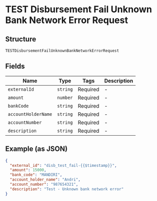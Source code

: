 
# TEST Disbursement Fail Unknown Bank Network Error Request

## Structure

`TESTDisbursementFailUnknownBankNetworkErrorRequest`

## Fields

| Name | Type | Tags | Description |
|  --- | --- | --- | --- |
| `externalId` | `string` | Required | - |
| `amount` | `number` | Required | - |
| `bankCode` | `string` | Required | - |
| `accountHolderName` | `string` | Required | - |
| `accountNumber` | `string` | Required | - |
| `description` | `string` | Required | - |

## Example (as JSON)

```json
{
  "external_id": "disb_test_fail-{{$timestamp}}",
  "amount": 15000,
  "bank_code": "MANDIRI",
  "account_holder_name": "Andri",
  "account_number": "987654321",
  "description": "Test - Unknown bank network error"
}
```

